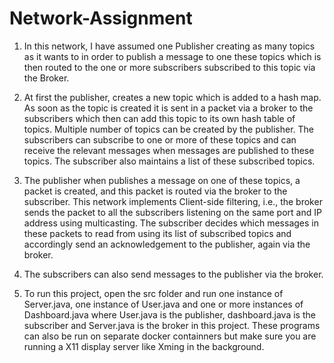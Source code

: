 # Network-Assignment
1.	In this network, I have assumed one Publisher creating as many topics as it wants to in order to publish a message to one these topics which is then routed to the one or more subscribers subscribed to this topic via the Broker.  

2.	At first the publisher, creates a new topic which is added to a hash map. As soon as the topic is created it is sent in a packet via a broker to the subscribers which then can add this topic to its own hash table of topics. Multiple number of topics can be created by the publisher. The subscribers can subscribe to one or more of these topics and can receive the relevant messages when messages are published to these topics. The subscriber also maintains a list of these subscribed topics. 


3.	The publisher when publishes a message on one of these topics, a packet is created, and this packet is routed via the broker to the subscriber. This network implements Client-side filtering, i.e., the broker sends the packet to all the subscribers listening on the same port and IP address using multicasting. The subscriber decides which messages in these packets to read from using its list of subscribed topics and accordingly send an acknowledgement to the publisher, again via the broker.


4.	The subscribers can also send messages to the publisher via the broker.

5. To run this project, open the src folder and run one instance of Server.java, one instance of User.java and one or more instances of Dashboard.java where User.java is the publisher, dashboard.java is the subscriber and Server.java is the broker in this project. These programs can also be run on separate docker containners but make sure you are running a X11 display server like Xming in the background.
